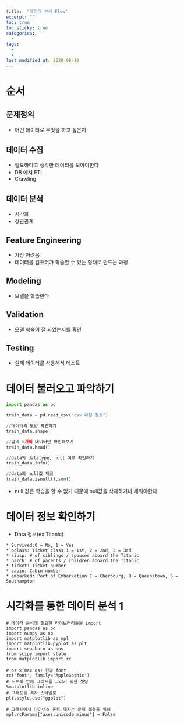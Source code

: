 ```yaml
---
title:  "데이터 분석 Flow"
excerpt: ""
toc: true
toc_sticky: true
categories:
  - 
tags:
  - 
  - 
last_modified_at: 2020-08-10
---
```


# 순서
## 문제정의
  * 어떤 데이터로 무엇을 하고 싶은지
## 데이터 수집
  * 필요하다고 생각한 데이터를 모아야한다
  * DB 에서 ETL
  * Crawling
## 데이터 분석
  * 시각화
  * 상관관계
## Feature Engineering
  * 가장 어려움
  * 데이터를 컴퓨터가 학습할 수 있는 형태로 만드는 과정
## Modeling
  * 모델을 학습한다
## Validation
  * 모델 학습이 잘 되었는지를 확인
## Testing
  * 실제 데이터를 사용해서 테스트

# 데이터 불러오고 파악하기
```python
import pandas as pd

train_data = pd.read_csv("csv 파일 경로")

//데이터의 모양 확인하기
train_data.shape

//앞의 5개의 데이터만 확인해보기
train_data.head()

//data의 datatype, null 여부 확인하기
train_data.info()

//data의 null값 체크
train_data.isnull().sum()
```
* null 값은 학습을 할 수 없기 때문에 null값을 삭제하거나 채워야한다

# 데이터 정보 확인하기

* Data 정보(ex Titanic)
```
* Survived:0 = No, 1 = Yes
* pclass: Ticket class 1 = 1st, 2 = 2nd, 3 = 3rd
* sibsp: # of siblings / spouses aboard the Titanic
* parch: # of parents / children aboard the Titanic
* ticket: Ticket number
* cabin: Cabin number
* embarked: Port of Embarkation C = Cherbourg, Q = Queenstown, S = Southampton
```

# 시각화를 통한 데이터 분석 1
```
# 데이터 분석에 필요한 라이브러리들을 import
import pandas as pd
import numpy as np
import matplotlib as mpl
import matplotlib.pyplot as plt
import seaaborn as sns
from scipy import state
from matplotlib import rc
```
```
# os x(mac os) 한글 font
rc('font', family='AppleGothic')
# 노트북 안에 그래프를 그리기 위한 셋팅
%matplotlib inline
# 그래프를 격자 스타일로
plt.style.use("ggplot")

# 그래프에서 마이너스 폰트 깨지는 문제 해결을 위해
mpl.rcParams["axes.unicode_minus"] = False
```
